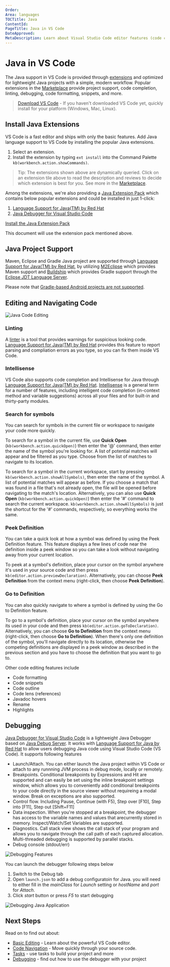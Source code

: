 ```yaml
---
Order:
Area: languages
TOCTitle: Java
ContentId:
PageTitle: Java in VS Code
DateApproved:
MetaDescription: Learn about Visual Studio Code editor features (code completion, debugging, snippets, linting) for Java.
---
```

# Java in VS Code

The Java support in VS Code is provided through [extensions](/docs/editor/extension-gallery.md) and optimized for lightweight Java projects with a simple, modern workflow. Popular extensions in the [Marketplace](https://marketplace.visualstudio.com) provide project support, code completion, linting, debugging, code formatting, snippets, and more.

> [Download VS Code](/download) - If you haven't downloaded VS Code yet, quickly install for your platform (Windows, Mac, Linux).

## Install Java Extensions

VS Code is a fast editor and ships with only the basic features. Add Java language support to VS Code by installing the popular Java extensions.

1. Select an extension.
2. Install the extension by typing `ext install` into the Command Palette `kb(workbench.action.showCommands)`.

<div class="marketplace-extensions-java"></div>

> Tip: The extensions shown above are dynamically queried. Click on an extension tile above to read the description and reviews to decide which extension is best for you. See more in the [Marketplace](https://marketplace.visualstudio.com/vscode).

Among the extensions, we're also providing a [Java Extension Pack](https://marketplace.visualstudio.com/items?itemName=vscjava.vscode-java-pack) which contains below popular extensions and could be installed in just 1-click:
1. [Language Support for Java(TM) by Red Hat](https://marketplace.visualstudio.com/items?itemName=redhat.java)
2. [Java Debugger for Visual Studio Code](https://marketplace.visualstudio.com/items?itemName=microsoft.vscode-java-debug)

<a class="tutorial-install-extension-btn" href="vscode:extension/vscjava.vscode-java-pack">Install the Java Extension Pack</a>

This document will use the extension pack mentioned above.

## Java Project Support
Maven, Eclipse and Gradle Java project are supported through [Language Support for Java(TM) by Red Hat](https://marketplace.visualstudio.com/items?itemName=redhat.java), by utilizing [M2Eclipse](http://www.eclipse.org/m2e/) which provides Maven support and [Buildship](https://github.com/eclipse/buildship) which provides Gradle support through the [Eclipse JDT Language Server](https://github.com/eclipse/eclipse.jdt.ls).

Please note that [Gradle-based Android projects are not supported](https://github.com/redhat-developer/vscode-java/issues/10#issuecomment-268834749).

## Editing and Navigating Code

![Java Code Editing](images/java/vscode-java.0.0.1.gif)

### Linting
A [linter](https://en.wikipedia.org/wiki/Lint_%28software%29) is a tool that provides warnings for suspicious looking code. [Language Support for Java(TM) by Red Hat](https://marketplace.visualstudio.com/items?itemName=redhat.java) provides this feature to report parsing and compliation errors as you type, so you can fix them inside VS Code.

### Intellisense
VS Code also supports code completion and Intellisense for Java through [Language Support for Java(TM) by Red Hat](https://marketplace.visualstudio.com/items?itemName=redhat.java). [Intellisense](/docs/editor/intellisense.md) is a general term for a number of features, including intelligent code completion (in-context method and variable suggestions) across all your files and for built-in and thirty-party modules.

### Search for symbols
You can search for symbols in the current file or workspace to navigate your code more quickly.

To search for a symbol in the current file, use __Quick Open__ (`kb(workbench.action.quickOpen)`) then enter the '@' command, then enter the name of the symbol you're looking for. A list of potential matches will appear and be filtered as you type. Choose from the list of matches to navigate to its location.

To search for a symbol in the current workspace, start by pressing `kb(workbench.action.showAllSymbols)`, then enter the name of the symbol. A list of potential matches will appear as before. If you choose a match that was found in a file that's not already open, the file will be opened before navigating to the match's location. Alternatively, you can also use  __Quick Open__ (`kb(workbench.action.quickOpen)`) then enter the '#' command to search the current workspace. `kb(workbench.action.showAllSymbols)` is just the shortcut for the '#' commands, respectively, so everything works the same.

### Peek Definition

You can take a quick look at how a symbol was defined by using the Peek Definition feature. This feature displays a few lines of code near the definition inside a peek window so you can take a look without navigating away from your current location.

To peek at a symbol's definition, place your cursor on the symbol anywhere it's used in your source code and then press `kb(editor.action.previewDeclaration)`. Alternatively, you can choose __Peek Definition__ from the context menu (right-click, then choose __Peek Definition__).

### Go to Definition

You can also quickly navigate to where a symbol is defined by using the Go to Definition feature.

To go to a symbol's definition, place your cursor on the symbol anywhere its used in your code and then press `kb(editor.action.goToDeclaration)`. Alternatively, you can choose __Go to Definition__ from the context menu (right-click, then choose __Go to Definition__). When there's only one definition of the symbol, you'll navigate directly to its location, otherwise the competing definitions are displayed in a peek window as described in the previous section and you have to choose the definition that you want to go to.

Other code editing features include
- Code formatting
- Code snippets
- Code outline
- Code lens (references)
- Javadoc hovers
- Rename
- Highlights

## Debugging
[Java Debugger for Visual Studio Code](https://marketplace.visualstudio.com/items?itemName=microsoft.vscode-java-debug) is a lightweight Java Debugger based on [Java Debug Server](https://github.com/Microsoft/java-debug). It works with [Language Support for Java by Red Hat](https://marketplace.visualstudio.com/items?itemName=redhat.java) to allow users debugging Java code using Visual Studio Code (VS Code). It supports following features

- Launch/Attach. You can either launch the Java project within VS Code or attach to any runnning JVM process in debug mode, locally or remotely.
- Breakpoints. Conditional breakpoints by Expressions and Hit are supported and can easily be set using the inline breakpoint settings window, which allows you to conveniently add conditional breakpoints to your code directly in the source viewer without requireing a modal window. Break on exceptions are also supported.
- Control flow. Including Pause, Continue (with F5), Step over [F10], Step into [F11], Step out [Shift+F11]
- Data inspection. When you're stopped at a breakpoint, the debugger has access to the variable names and values that arecurrently stored in memory. Inspect/Watch/Set Variables are supported.
- Diagnostics. Call stack view shows the call stack of your program and allows you to navigate through the call path of each captured allocation. Multi-threaded debugging is supported by parallel stacks.
- Debug console (stdout/err)

![Debugging Features](images/java/debug-features.png)

You can launch the debugger following steps below
1. Switch to the Debug tab
2. Open `launch.json` to add a debug configuratoin for Java. you will need to either fill in the _mainClass_ for _Launch_ setting or _hostName_ and _port_ for _Attach_.
3. Click _start_ button or press _F5_ to start debugging

![Debugging Java Application](images/java/java-debug.gif)

## Next Steps

Read on to find out about:

* [Basic Editing](/docs/editor/codebasics.md) - Learn about the powerful VS Code editor.
* [Code Navigation](/docs/editor/editingevolved.md) - Move quickly through your source code.
* [Tasks](/docs/editor/tasks.md) - use tasks to build your project and more
* [Debugging](/docs/editor/debugging.md) - find out how to use the debugger with your project
